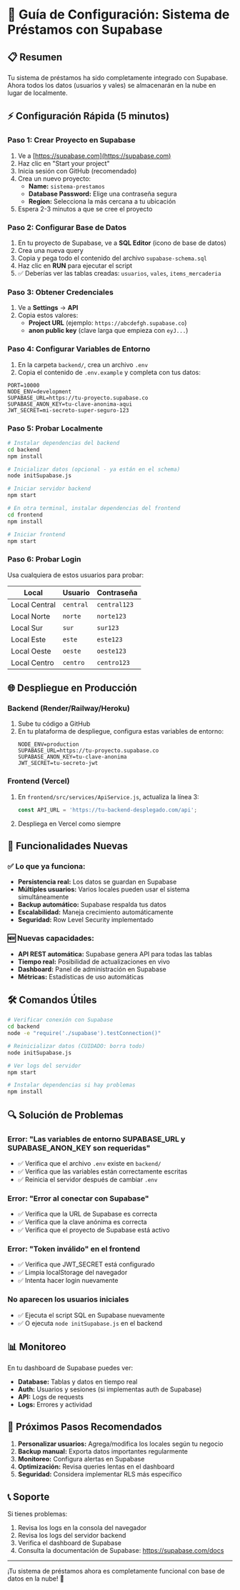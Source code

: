 # 🚀 Guía de Configuración: Sistema de Préstamos con Supabase

## 📋 Resumen

Tu sistema de préstamos ha sido completamente integrado con Supabase. Ahora todos los datos (usuarios y vales) se almacenarán en la nube en lugar de localmente.

## ⚡ Configuración Rápida (5 minutos)

### Paso 1: Crear Proyecto en Supabase

1. Ve a [https://supabase.com](https://supabase.com)
2. Haz clic en "Start your project"
3. Inicia sesión con GitHub (recomendado)
4. Crea un nuevo proyecto:
   - **Name:** `sistema-prestamos`
   - **Database Password:** Elige una contraseña segura
   - **Region:** Selecciona la más cercana a tu ubicación
5. Espera 2-3 minutos a que se cree el proyecto

### Paso 2: Configurar Base de Datos

1. En tu proyecto de Supabase, ve a **SQL Editor** (icono de base de datos)
2. Crea una nueva query
3. Copia y pega todo el contenido del archivo `supabase-schema.sql`
4. Haz clic en **RUN** para ejecutar el script
5. ✅ Deberías ver las tablas creadas: `usuarios`, `vales`, `items_mercaderia`

### Paso 3: Obtener Credenciales

1. Ve a **Settings** → **API**
2. Copia estos valores:
   - **Project URL** (ejemplo: `https://abcdefgh.supabase.co`)
   - **anon public key** (clave larga que empieza con `eyJ...`)

### Paso 4: Configurar Variables de Entorno

1. En la carpeta `backend/`, crea un archivo `.env`
2. Copia el contenido de `.env.example` y completa con tus datos:

```env
PORT=10000
NODE_ENV=development
SUPABASE_URL=https://tu-proyecto.supabase.co
SUPABASE_ANON_KEY=tu-clave-anonima-aqui
JWT_SECRET=mi-secreto-super-seguro-123
```

### Paso 5: Probar Localmente

```bash
# Instalar dependencias del backend
cd backend
npm install

# Inicializar datos (opcional - ya están en el schema)
node initSupabase.js

# Iniciar servidor backend
npm start
```

```bash
# En otra terminal, instalar dependencias del frontend
cd frontend
npm install

# Iniciar frontend
npm start
```

### Paso 6: Probar Login

Usa cualquiera de estos usuarios para probar:

| Local | Usuario | Contraseña |
|-------|---------|------------|
| Local Central | `central` | `central123` |
| Local Norte | `norte` | `norte123` |
| Local Sur | `sur` | `sur123` |
| Local Este | `este` | `este123` |
| Local Oeste | `oeste` | `oeste123` |
| Local Centro | `centro` | `centro123` |

## 🌐 Despliegue en Producción

### Backend (Render/Railway/Heroku)

1. Sube tu código a GitHub
2. En tu plataforma de despliegue, configura estas variables de entorno:
   ```
   NODE_ENV=production
   SUPABASE_URL=https://tu-proyecto.supabase.co
   SUPABASE_ANON_KEY=tu-clave-anonima
   JWT_SECRET=tu-secreto-jwt
   ```

### Frontend (Vercel)

1. En `frontend/src/services/ApiService.js`, actualiza la línea 3:
   ```javascript
   const API_URL = 'https://tu-backend-desplegado.com/api';
   ```
2. Despliega en Vercel como siempre

## 🔧 Funcionalidades Nuevas

### ✅ Lo que ya funciona:
- **Persistencia real:** Los datos se guardan en Supabase
- **Múltiples usuarios:** Varios locales pueden usar el sistema simultáneamente
- **Backup automático:** Supabase respalda tus datos
- **Escalabilidad:** Maneja crecimiento automáticamente
- **Seguridad:** Row Level Security implementado

### 🆕 Nuevas capacidades:
- **API REST automática:** Supabase genera API para todas las tablas
- **Tiempo real:** Posibilidad de actualizaciones en vivo
- **Dashboard:** Panel de administración en Supabase
- **Métricas:** Estadísticas de uso automáticas

## 🛠️ Comandos Útiles

```bash
# Verificar conexión con Supabase
cd backend
node -e "require('./supabase').testConnection()"

# Reinicializar datos (CUIDADO: borra todo)
node initSupabase.js

# Ver logs del servidor
npm start

# Instalar dependencias si hay problemas
npm install
```

## 🔍 Solución de Problemas

### Error: "Las variables de entorno SUPABASE_URL y SUPABASE_ANON_KEY son requeridas"
- ✅ Verifica que el archivo `.env` existe en `backend/`
- ✅ Verifica que las variables están correctamente escritas
- ✅ Reinicia el servidor después de cambiar `.env`

### Error: "Error al conectar con Supabase"
- ✅ Verifica que la URL de Supabase es correcta
- ✅ Verifica que la clave anónima es correcta
- ✅ Verifica que el proyecto de Supabase está activo

### Error: "Token inválido" en el frontend
- ✅ Verifica que JWT_SECRET está configurado
- ✅ Limpia localStorage del navegador
- ✅ Intenta hacer login nuevamente

### No aparecen los usuarios iniciales
- ✅ Ejecuta el script SQL en Supabase nuevamente
- ✅ O ejecuta `node initSupabase.js` en el backend

## 📊 Monitoreo

En tu dashboard de Supabase puedes ver:
- **Database:** Tablas y datos en tiempo real
- **Auth:** Usuarios y sesiones (si implementas auth de Supabase)
- **API:** Logs de requests
- **Logs:** Errores y actividad

## 🎯 Próximos Pasos Recomendados

1. **Personalizar usuarios:** Agrega/modifica los locales según tu negocio
2. **Backup manual:** Exporta datos importantes regularmente
3. **Monitoreo:** Configura alertas en Supabase
4. **Optimización:** Revisa queries lentas en el dashboard
5. **Seguridad:** Considera implementar RLS más específico

## 📞 Soporte

Si tienes problemas:
1. Revisa los logs en la consola del navegador
2. Revisa los logs del servidor backend
3. Verifica el dashboard de Supabase
4. Consulta la documentación de Supabase: https://supabase.com/docs

---

¡Tu sistema de préstamos ahora es completamente funcional con base de datos en la nube! 🎉

